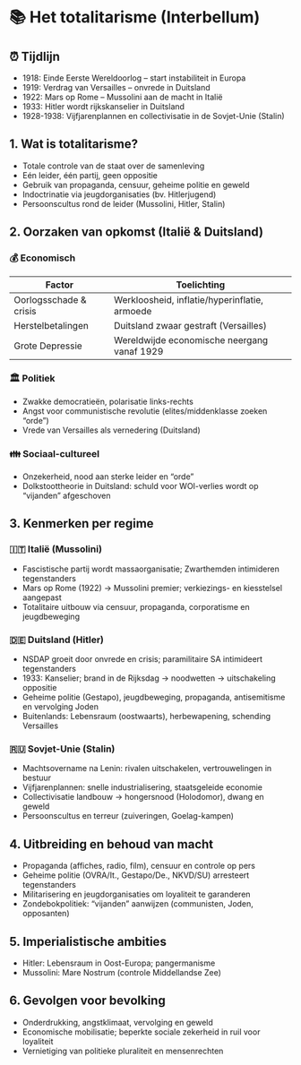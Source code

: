 # 📚 Het totalitarisme (Interbellum)

## ⏰ Tijdlijn
- 1918: Einde Eerste Wereldoorlog – start instabiliteit in Europa
- 1919: Verdrag van Versailles – onvrede in Duitsland
- 1922: Mars op Rome – Mussolini aan de macht in Italië
- 1933: Hitler wordt rijkskanselier in Duitsland
- 1928-1938: Vijfjarenplannen en collectivisatie in de Sovjet-Unie (Stalin)

## 1. Wat is totalitarisme?
- Totale controle van de staat over de samenleving
- Eén leider, één partij, geen oppositie
- Gebruik van propaganda, censuur, geheime politie en geweld
- Indoctrinatie via jeugdorganisaties (bv. Hitlerjugend)
- Persoonscultus rond de leider (Mussolini, Hitler, Stalin)

## 2. Oorzaken van opkomst (Italië & Duitsland)

### 💰 Economisch
| Factor | Toelichting |
|-------|-------------|
| Oorlogsschade & crisis | Werkloosheid, inflatie/hyperinflatie, armoede |
| Herstelbetalingen | Duitsland zwaar gestraft (Versailles) |
| Grote Depressie | Wereldwijde economische neergang vanaf 1929 |

### 🏛️ Politiek
- Zwakke democratieën, polarisatie links-rechts
- Angst voor communistische revolutie (elites/middenklasse zoeken “orde”)
- Vrede van Versailles als vernedering (Duitsland)

### 👪 Sociaal-cultureel
- Onzekerheid, nood aan sterke leider en “orde”
- Dolkstoottheorie in Duitsland: schuld voor WOI-verlies wordt op “vijanden” afgeschoven

## 3. Kenmerken per regime

### 🇮🇹 Italië (Mussolini)
- Fascistische partij wordt massaorganisatie; Zwarthemden intimideren tegenstanders
- Mars op Rome (1922) → Mussolini premier; verkiezings- en kiesstelsel aangepast
- Totalitaire uitbouw via censuur, propaganda, corporatisme en jeugdbeweging

### 🇩🇪 Duitsland (Hitler)
- NSDAP groeit door onvrede en crisis; paramilitaire SA intimideert tegenstanders
- 1933: Kanselier; brand in de Rijksdag → noodwetten → uitschakeling oppositie
- Geheime politie (Gestapo), jeugdbeweging, propaganda, antisemitisme en vervolging Joden
- Buitenlands: Lebensraum (oostwaarts), herbewapening, schending Versailles

### 🇷🇺 Sovjet-Unie (Stalin)
- Machtsovername na Lenin: rivalen uitschakelen, vertrouwelingen in bestuur
- Vijfjarenplannen: snelle industrialisering, staatsgeleide economie
- Collectivisatie landbouw → hongersnood (Holodomor), dwang en geweld
- Persoonscultus en terreur (zuiveringen, Goelag-kampen)

## 4. Uitbreiding en behoud van macht
- Propaganda (affiches, radio, film), censuur en controle op pers
- Geheime politie (OVRA/It., Gestapo/De., NKVD/SU) arresteert tegenstanders
- Militarisering en jeugdorganisaties om loyaliteit te garanderen
- Zondebokpolitiek: “vijanden” aanwijzen (communisten, Joden, opposanten)

## 5. Imperialistische ambities
- Hitler: Lebensraum in Oost-Europa; pangermanisme
- Mussolini: Mare Nostrum (controle Middellandse Zee)

## 6. Gevolgen voor bevolking
- Onderdrukking, angstklimaat, vervolging en geweld
- Economische mobilisatie; beperkte sociale zekerheid in ruil voor loyaliteit
- Vernietiging van politieke pluraliteit en mensenrechten
